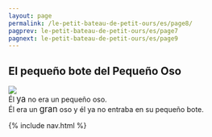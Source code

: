 ```yaml
---
layout: page
permalink: /le-petit-bateau-de-petit-ours/es/page8/
pagprev: le-petit-bateau-de-petit-ours/es/page7
pagnext: le-petit-bateau-de-petit-ours/es/page9
---
```


## El pequeño bote del Pequeño Oso

<img src="{{ site.baseurl }}/img/le-petit-bateau-de-petit-ours/page8.jpg"/>

<div class="childbook-text">
Él <big>ya</big> no era un pequeño oso.
<br />
Él era un <big>gran</big> oso y él ya no entraba en su pequeño bote.
</div>

{% include nav.html %}

